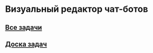 # Визуальный рeдактор чат-ботов

## [Все задачи](https://github.com/NSU-Software-Disign-Project/chatbot-editor-main/issues)

## [Доска задач](https://github.com/orgs/NSU-Software-Disign-Project/projects/4)
